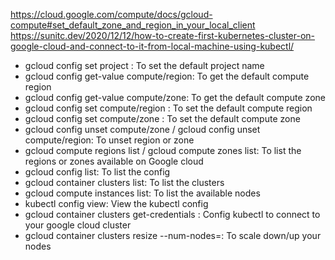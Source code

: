 https://cloud.google.com/compute/docs/gcloud-compute#set_default_zone_and_region_in_your_local_client
https://sunitc.dev/2020/12/12/how-to-create-first-kubernetes-cluster-on-google-cloud-and-connect-to-it-from-local-machine-using-kubectl/

- gcloud config set project <project name> : To set the default project name
- gcloud config get-value compute/region: To get the default compute region
- gcloud config get-value compute/zone: To get the default compute zone
- gcloud config set compute/region <region name>: To set the default compute region
- gcloud config set compute/zone <zone name>: To set the default compute zone
- gcloud config unset compute/zone / gcloud config unset compute/region: To unset region or zone
- gcloud compute regions list / gcloud compute zones list: To list the regions or zones available on Google cloud
- gcloud config list: To list the config
- gcloud container clusters list: To list the clusters
- gcloud compute instances list: To list the available nodes
- kubectl config view: View the kubectl config
- gcloud container clusters get-credentials <cluster-name>: Config kubectl to connect to your google cloud cluster
- gcloud container clusters resize <cluster-name> --num-nodes=<size>: To scale down/up your nodes
